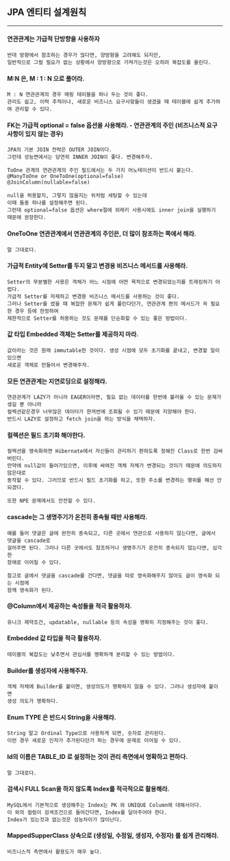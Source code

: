 ## JPA 엔티티 설계원칙

---

#### 연관관계는 가급적 단방향을 사용하자
    
    반대 방향에서 참조하는 경우가 많다면, 양방향을 고려해도 되지만,
    일반적으로 그럴 필요가 없는 상황에서 양방향으로 가져가는것은 오히려 복잡도를 올린다.

#### M:N 은, M : 1 : N 으로 풀어라.

    M : N 연관관계의 경우 매핑 테이블을 하나 두는 것이 좋다.
    관리도 쉽고, 이력 추적이나, 새로운 비즈니스 요구사항들이 생겼을 때 테이블에 쉽게 추가하여 관리할 수 있다.

#### FK는 가급적 optional = false 옵션을 사용해라. - 연관관계의 주인 (비즈니스적 요구사항이 있지 않는 경우)

    JPA의 기본 JOIN 전략은 OUTER JOIN이다.
    그런데 성능면에서는 당연히 INNER JOIN이 좋다. 변경해주자.

    ToOne 관계의 연관관계의 주인 필드에서는 두 가지 어노테이션이 반드시 붙는다.
    @ManyToOne or OneToOne(optional=false)
    @JoinColumn(nullable=false)
    
    null을 허용할지, 그렇지 않을지는 위처럼 세팅할 수 있는데
    이때 둘중 하나를 설정해주면 된다.
    그런데 optional=false 옵션은 where절에 외래키 사용시에도 inner join을 실행하기 때문에 권장한다.

#### OneToOne 연관관계에서 연관관계의 주인은, 더 많이 참조하는 쪽에서 해라.

    말 그대로다.

#### 가급적 Entity에 Setter를 두지 말고 변경용 비즈니스 메서드를 사용해라.

    Setter의 무분별한 사용은 객체가 어느 시점에 어떤 목적으로 변경되었는지를 트래킹하기 어렵다.
    가급적 Setter를 자제하고 변경용 비즈니스 메서드를 사용하는 것이 좋다.
    그러나 Setter를 썼을 때 복잡한 문제가 쉽게 풀린다던가, 연관관계 편의 메서드가 꼭 필요한 경우 등에 한정하여
    제한적으로 Setter를 허용하는 것도 문제를 단순화할 수 있는 좋은 방법이다.

#### 값 타입 Embedded 객체는 Setter를 제공하지 마라.

    값이라는 것은 원래 immutable한 것이다. 생성 시점에 모두 초기화를 끝내고, 변경할 일이 있으면
    새로운 객체로 만들어서 변경해주자.

#### 모든 연관관계는 지연로딩으로 설정해라.

    연관관계가 LAZY가 아니라 EAGER이라면, 필요 없는 데이터를 한번에 불러올 수 있는 문제가 생길 뿐 아니라
    컬렉션같은경우 너무많은 데이터가 한꺼번에 조회될 수 있기 때문에 지양해야 한다.
    반드시 LAZY로 설정하고 fetch join을 하는 방식을 채택하자.

#### 컬렉션은 필드 초기화 해야한다.

    컬렉션을 영속화하면 Hibernate에서 자신들이 관리하기 편하도록 정해진 Class로 한번 감싸버린다.
    만약에 null값이 들어가있으면, 이후에 싸여진 객체 자체가 변경되는 것이기 때문에 의도하지 않은대로
    동작할 수 있다. 그러므로 반드시 필드 초기화를 하고, 또한 주소를 변경하는 행위를 해선 안되겠다.
    
    또한 NPE 문제에서도 안전할 수 있다.

#### cascade는 그 생명주기가 온전히 종속될 때만 사용해라.

    예를 들어 댓글은 글에 완전히 종속되고, 다른 곳에서 연관으로 사용하지 않는다면, 글에서 댓글을 cascade로
    걸어주면 된다. 그러나 다른 곳에서도 참조하거나 생명주기가 온전히 종속되지 않는다면, 심각한
    장애로 이어질 수 있다.

    참고로 글에서 댓글을 cascade를 건다면, 댓글을 따로 영속화해주지 않아도 글이 영속화 되는 시점에
    함께 영속화가 된다.

#### @Column에서 제공하는 속성들을 적극 활용하자.

    유니크 제약조건, updatable, nullable 등의 속성을 명확히 지정해주는 것이 좋다.

#### Embedded 값 타입을 적극 활용하자.

    테이블의 복잡도는 낮추면서 관심사를 명확하게 분리할 수 있는 방법이다.

#### Builder를 생성자에 사용해주자.

    객체 자체에 Builder를 붙이면, 생성의도가 명확하지 않을 수 있다. 그러나 생성자에 붙이면
    생성 의도가 명확하다.

#### Enum TYPE 은 반드시 String을 사용해라.

    String 말고 Ordinal Type으로 사용하게 되면, 숫자로 관리된다.
    이런 경우 새로운 인자가 추가된다던가 하는 경우에 문제로 이어질 수 있다.

#### Id의 이름은 TABLE_ID 로 설정하는 것이 관리 측면에서 명확하고 편하다.

    말 그대로다.

#### 검색시 FULL Scan을 하지 않도록 Index를 적극적으로 활용해라.

    MySQL에서 기본적으로 생성해주는 Index는 PK 와 UNIQUE Column에 대해서이다.
    이 외의 컬럼이 검색조건으로 들어간다면, Index를 달아주어야 한다.
    Index가 있는것과 없는것은 성능차이가 많이난다.

#### MappedSupperClass 상속으로 (생성일, 수정일, 생성자, 수정자) 를 쉽게 관리해라.

    비즈니스적 측면에서 활용도가 매우 높다.

